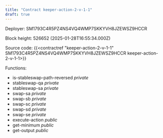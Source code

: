```yaml
---
title: "Contract keeper-action-2-v-1-1"
draft: true
---
```

Deployer: SM1793C4R5PZ4NS4VQ4WMP7SKKYVH8JZEWSZ9HCCR


 



Block height: 526652 (2025-01-28T16:55:34.000Z)

Source code: {{<contractref "keeper-action-2-v-1-1" SM1793C4R5PZ4NS4VQ4WMP7SKKYVH8JZEWSZ9HCCR keeper-action-2-v-1-1>}}

Functions:

* is-stableswap-path-reversed _private_
* stableswap-qa _private_
* stableswap-sa _private_
* swap-sa _private_
* swap-sb _private_
* swap-sc _private_
* swap-sd _private_
* swap-se _private_
* execute-action _public_
* get-minimum _public_
* get-output _public_
